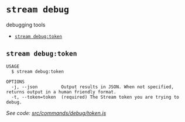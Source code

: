 `stream debug`
==============

debugging tools

* [`stream debug:token`](#stream-debugtoken)

## `stream debug:token`

```
USAGE
  $ stream debug:token

OPTIONS
  -j, --json         Output results in JSON. When not specified, returns output in a human friendly format.
  -t, --token=token  (required) The Stream token you are trying to debug.
```

_See code: [src/commands/debug/token.js](https://github.com/getstream/stream-cli/blob/v0.0.1-beta.27/src/commands/debug/token.js)_
